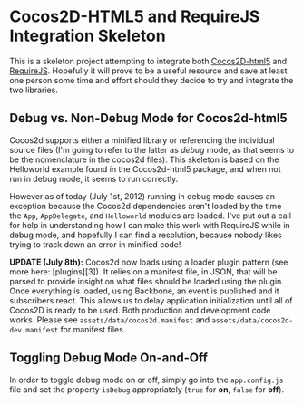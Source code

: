 Cocos2D-HTML5 and RequireJS Integration Skeleton
=============

This is a skeleton project attempting to integrate both [Cocos2D-html5][1] and [RequireJS][2]. Hopefully it will prove to be a useful resource and save at least one person some time and effort should they decide to try and integrate the two libraries.

Debug vs. Non-Debug Mode for Cocos2d-html5
-------------

Cocos2d supports either a minified library or referencing the individual source files (I'm going to refer to the latter as _debug_ mode, as that seems to be the nomenclature in the cocos2d files). This skeleton is based on the Helloworld example found in the Cocos2d-html5 package, and when not run in debug mode, it seems to run correctly.

However as of today (July 1st, 2012) running in debug mode causes an exception because the Cocos2d dependencies aren't loaded by the time the `App`, `AppDelegate`, and `Helloworld` modules are loaded. I've put out a call for help in understanding how I can make this work with RequireJS while in debug mode, and hopefully I can find a resolution, because nobody likes trying to track down an error in minified code!

**UPDATE (July 8th):** Cocos2d now loads using a loader plugin pattern (see more here: [plugins][3]). It relies on a manifest file, in JSON, that will be parsed to provide insight on what files should be loaded using the plugin. Once everything is loaded, using Backbone, an event is published and it subscribers react. This allows us to delay application initialization until all of Cocos2D is ready to be used. Both production and development code works. Please see `assets/data/cocos2d.manifest` and `assets/data/cocos2d-dev.manifest` for manifest files.

Toggling Debug Mode On-and-Off
-------------

In order to toggle debug mode on or off, simply go into the `app.config.js` file and set the property `isDebug` appropriately (`true` for **on**, `false` for **off**).

[1]: http://www.cocos2d-x.org "Cocos2d-html5"
[2]: http://www.requirejs.org "RequireJS"